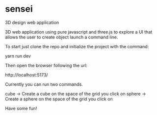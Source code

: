 # sensei
3D design web application

3D web application using pure javascript and three.js to explore a UI that allows the user to create object launch a command line.

To start just clone the repo and initialize the project with the command:

  yarn run dev

Then open the browser following the url:

  http://localhost:5173/

Currently you can run two commands.

  cube -> Create a cube on the space of the grid you click on
  sphere -> Create a sphere on the space of the grid you click on

  Have some fun!
